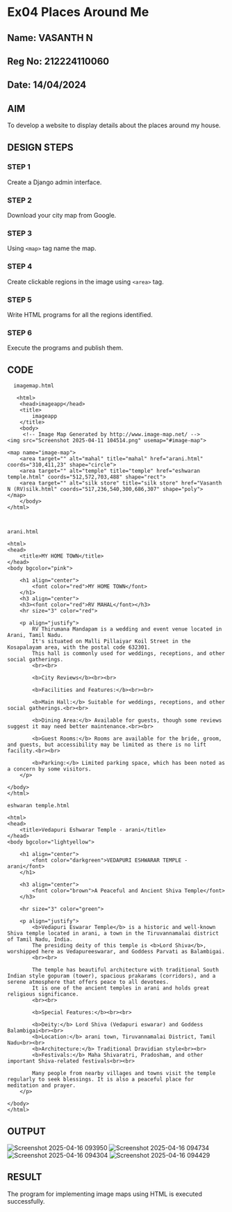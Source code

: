 # Ex04 Places Around Me
## Name: VASANTH N
## Reg No: 212224110060
## Date: 14/04/2024

## AIM
To develop a website to display details about the places around my house.

## DESIGN STEPS

### STEP 1
Create a Django admin interface.

### STEP 2
Download your city map from Google.

### STEP 3
Using ```<map>``` tag name the map.

### STEP 4
Create clickable regions in the image using ```<area>``` tag.

### STEP 5
Write HTML programs for all the regions identified.

### STEP 6
Execute the programs and publish them.

## CODE
      imagemap.html
    
       <html>
        <head>imageapp</head>
        <title>
            imageapp
        </title>
        <body>
         <!-- Image Map Generated by http://www.image-map.net/ -->
    <img src="Screenshot 2025-04-11 104514.png" usemap="#image-map">
    
    <map name="image-map">
        <area target="" alt="mahal" title="mahal" href="arani.html" coords="310,411,23" shape="circle">
        <area target="" alt="temple" title="temple" href="eshwaran temple.html" coords="512,572,703,488" shape="rect">
        <area target="" alt="silk store" title="silk store" href="Vasanth N (RV)silk.html" coords="517,236,540,300,686,307" shape="poly">
    </map>
        </body>
    </html>
    
    
    
    arani.html
    
    <html>
    <head>
        <title>MY HOME TOWN</title>
    </head>
    <body bgcolor="pink">
    
        <h1 align="center">
            <font color="red">MY HOME TOWN</font>
        </h1>
        <h3 align="center">
        <h3><font color="red">RV MAHAL</font></h3>
        <hr size="3" color="red">
    
        <p align="justify">
            RV Thirumana Mandapam is a wedding and event venue located in Arani, Tamil Nadu.
            It's situated on Malli Pillaiyar Koil Street in the Kosapalayam area, with the postal code 632301.
            This hall is commonly used for weddings, receptions, and other social gatherings.
            <br><br>
    
            <b>City Reviews</b><br><br>
    
            <b>Facilities and Features:</b><br><br>
    
            <b>Main Hall:</b> Suitable for weddings, receptions, and other social gatherings.<br><br>
    
            <b>Dining Area:</b> Available for guests, though some reviews suggest it may need better maintenance.<br><br>
    
            <b>Guest Rooms:</b> Rooms are available for the bride, groom, and guests, but accessibility may be limited as there is no lift facility.<br><br>
    
            <b>Parking:</b> Limited parking space, which has been noted as a concern by some visitors.
        </p>
    
    </body>
    </html>
    
    eshwaran temple.html
    
    <html>
    <head>
        <title>Vedapuri Eshwarar Temple - arani</title>
    </head>
    <body bgcolor="lightyellow">
    
        <h1 align="center">
            <font color="darkgreen">VEDAPURI ESHWARAR TEMPLE - arani</font>
        </h1>
    
        <h3 align="center">
            <font color="brown">A Peaceful and Ancient Shiva Temple</font>
        </h3>
    
        <hr size="3" color="green">
    
        <p align="justify">
            <b>Vedapuri Eswarar Temple</b> is a historic and well-known Shiva temple located in arani, a town in the Tiruvannamalai district of Tamil Nadu, India.
            The presiding deity of this temple is <b>Lord Shiva</b>, worshipped here as Vedapureeswarar, and Goddess Parvati as Balambigai.
            <br><br>
    
            The temple has beautiful architecture with traditional South Indian style gopuram (tower), spacious prakarams (corridors), and a serene atmosphere that offers peace to all devotees.
            It is one of the ancient temples in arani and holds great religious significance.
            <br><br>
    
            <b>Special Features:</b><br><br>
    
            <b>Deity:</b> Lord Shiva (Vedapuri eswarar) and Goddess Balambigai<br><br>
            <b>Location:</b> arani town, Tiruvannamalai District, Tamil Nadu<br><br>
            <b>Architecture:</b> Traditional Dravidian style<br><br>
            <b>Festivals:</b> Maha Shivaratri, Pradosham, and other important Shiva-related festivals<br><br>
    
            Many people from nearby villages and towns visit the temple regularly to seek blessings. It is also a peaceful place for meditation and prayer.
        </p>
    
    </body>
    </html>
    

        



## OUTPUT

![Screenshot 2025-04-16 093950](https://github.com/user-attachments/assets/2de99048-1bf9-416e-91d0-14c50cddaa47)
![Screenshot 2025-04-16 094734](https://github.com/user-attachments/assets/93c56422-6502-4350-8cfb-1f43d053f460)
![Screenshot 2025-04-16 094304](https://github.com/user-attachments/assets/c4d02ac5-6937-46e0-9fc8-c6844c70cd7b)
![Screenshot 2025-04-16 094429](https://github.com/user-attachments/assets/5a304510-9210-4a79-ba8b-1415822bcc62)






## RESULT
The program for implementing image maps using HTML is executed successfully.
